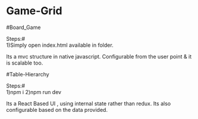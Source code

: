 # Game-Grid

#Board_Game 

Steps:#    
1)Simply open index.html available in folder.

 Its a mvc structure in native javascript.
 Configurable from the user point & it is scalable too.
 
#Table-Hierarchy

Steps:#    
1)npm i
2)npm run dev


  Its a React Based UI , using internal state rather than redux.
  Its also configurable based on the data provided.
  
  
  
  
   
 
 
